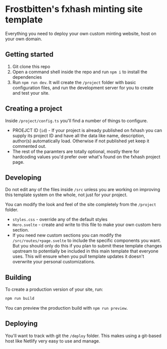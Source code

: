 # Frostbitten's fxhash minting site template

Everything you need to deploy your own custom minting website, host on your own domain.


## Getting started

1. Git clone this repo
2. Open a command shell inside the repo and run `npm i` to install the dependencies
3. Run `npm run dev`. It will create the `/project` folder with basic configuration files, and run the development server for you to create and test your site.

## Creating a project

Inside `/project/config.ts` you'll find a number of things to configure.
*  PROEJCT ID (`id`) - If your project is already published on fxhash you can supply its project ID and have all the data like name, description, author(s) automatically load. Otherwise if not published yet keep it commented out.
* The rest of the paramters are totally optional, mostly there for hardcoding values you'd prefer over what's found on the fxhash project page.

## Developing

Do not edit any of the files inside `/src` unless you are working on improving this template system on the whole, not just for your project.

You can modify the look and feel of the site completely from the `/project` folder.

* `styles.css` - override any of the default styles
* `Hero.svelte` - create and write to this file to make your own custom hero section.
* If you need new custom sections you can modify the `/src/routes/+page.svelte` to include the specific components you want. But you should only do this if you plan to submit these template changes upstream to potentially be included in this main template that everyone uses. This will ensure when you pull template updates it doesn't overwrite your personal customizations.

## Building

To create a production version of your site, run:

```bash
npm run build
```

You can preview the production build with `npm run preview`.

## Deploying

You'll want to track with git the `/deploy` folder. This makes using a git-based host like Netlify very easy to use and manage.
